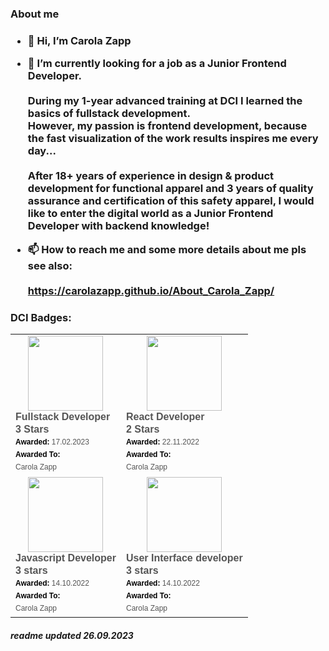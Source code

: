<h3> About me <h3/>

- 👋 Hi, I’m Carola Zapp
  
- 🌱 I’m currently looking for a job as a Junior Frontend Developer.
  <br/> <br/>
   During my 1-year advanced training at DCI I learned the basics of fullstack development. <br/>
   However, my passion is frontend development, because the fast visualization of the work results inspires me every day... <br/> <br/>
   After 18+ years of experience in design & product development for functional apparel and 3 years of quality assurance
   and certification of this safety apparel, I would like to enter the digital world as a Junior Frontend Developer with backend knowledge!
   
- 📫 How to reach me and some more details about me pls see also:<br/> <br/>
  https://carolazapp.github.io/About_Carola_Zapp/

<h3> DCI Badges: </h3>
<table align = "center">
  <tr>
    <td>
       <div align="center" class="badgr-badge" style="font-family: Helvetica, Roboto, &quot;Segoe UI&quot;, Calibri, sans-serif;">
         <a href="https://api.eu.badgr.io/public/assertions/q0xrec_fSJ-sx0XYm_QwPQ?identity__email=carola.zapp%40gmx.net">
           <img width="120px" height="120px" src="https://api.eu.badgr.io/public/assertions/q0xrec_fSJ-sx0XYm_QwPQ/image">
         </a>
         <p class="badgr-badge-name" style="hyphens: auto; overflow-wrap: break-word; word-wrap: break-word; margin: 0; font-size: 16px; font-weight: bold; font-style: normal; font-stretch: normal; line-height: 1.25; letter-spacing: normal; text-align: left; color: #555555;">
           Fullstack Developer <br/> 3 Stars
         </p>
         <p class="badgr-badge-date" style="margin: 0; font-size: 12px; font-style: normal; font-stretch: normal; line-height: 1.67; letter-spacing: normal; text-align: left; color: #555555;">
           <strong style="font-size: 12px; font-weight: bold; font-style: normal; font-stretch: normal; line-height: 1.67; letter-spacing: normal; text-align: left; color: #000;">Awarded: </strong>
           17.02.2023
         </p>
         <p class="badgr-badge-recipient" style="margin: 0; font-size: 12px; font-style: normal; font-stretch: normal; line-height: 1.67; letter-spacing: normal; text-align: left; color: #555555;">
           <strong style="font-size: 12px; font-weight: bold; font-style: normal; font-stretch: normal; line-height: 1.67; letter-spacing: normal; text-align: left; color: #000;">Awarded To: </strong>
           <span style="display: block;"> Carola Zapp</span>
         </p>
       </div>
    </td>
    <td>
      <div align="center" class="badgr-badge" style="font-family: Helvetica, Roboto, &quot;Segoe UI&quot;, Calibri, sans-serif;">
        <a href="https://api.eu.badgr.io/public/assertions/OS9lBFRtScyFK6h8aoEQkw">
          <img width="120px" height="120px" src="https://api.eu.badgr.io/public/assertions/OS9lBFRtScyFK6h8aoEQkw/image">
        </a>
        <p class="badgr-badge-name" style="hyphens: auto; overflow-wrap: break-word; word-wrap: break-word; margin: 0; font-size: 16px; font-weight: bold; font-style: normal; font-stretch: normal; line-height: 1.25; letter-spacing: normal; text-align: left; color: #555555;">
          React Developer <br/> 2 Stars
        </p>
        <p class="badgr-badge-date" style="margin: 0; font-size: 12px; font-style: normal; font-stretch: normal; line-height: 1.67; letter-spacing: normal; text-align: left; color: #555555;">
          <strong style="font-size: 12px; font-weight: bold; font-style: normal; font-stretch: normal; line-height: 1.67; letter-spacing: normal; text-align: left; color: #000;">Awarded: </strong>
          22.11.2022
        </p>
        <p class="badgr-badge-recipient" style="margin: 0; font-size: 12px; font-style: normal; font-stretch: normal; line-height: 1.67; letter-spacing: normal; text-align: left; color: #555555;">
          <strong style="font-size: 12px; font-weight: bold; font-style: normal; font-stretch: normal; line-height: 1.67; letter-spacing: normal; text-align: left; color: #000;">Awarded To: </strong>
          <span style="display: block;"> Carola Zapp</span>
        </p>
      </div>
    </td>
  <tr>
    <td>
      <div align="center" class="badgr-badge" style="font-family: Helvetica, Roboto, &quot;Segoe UI&quot;, Calibri, sans-serif;">
        <a href="https://api.eu.badgr.io/public/assertions/VquALlrlQCKt3W_lqxDlqg?identity__email=carola.zapp%40gmx.net">
          <img width="120px" height="120px" src="https://api.eu.badgr.io/public/assertions/VquALlrlQCKt3W_lqxDlqg/image">
        </a>
        <p class="badgr-badge-name" style="hyphens: auto; overflow-wrap: break-word; word-wrap: break-word; margin: 0; font-size: 16px; font-weight: bold; font-style: normal; font-stretch: normal; line-height: 1.25; letter-spacing: normal; text-align: left; color: #555555;">
          Javascript Developer <br/> 3 stars
        </p>
        <p class="badgr-badge-date" style="margin: 0; font-size: 12px; font-style: normal; font-stretch: normal; line-height: 1.67; letter-spacing: normal; text-align: left; color: #555555;">
          <strong style="font-size: 12px; font-weight: bold; font-style: normal; font-stretch: normal; line-height: 1.67; letter-spacing: normal; text-align: left; color: #000;">Awarded: </strong>
          14.10.2022
        </p>
        <p class="badgr-badge-recipient" style="margin: 0; font-size: 12px; font-style: normal; font-stretch: normal; line-height: 1.67; letter-spacing: normal; text-align: left; color: #555555;">
          <strong style="font-size: 12px; font-weight: bold; font-style: normal; font-stretch: normal; line-height: 1.67; letter-spacing: normal; text-align: left; color: #000;">Awarded To: </strong>
          <span style="display: block;"> Carola Zapp</span>
        </p>
      </div>
    </td>
    <td>
      <div align="center" class="badgr-badge" style="font-family: Helvetica, Roboto, &quot;Segoe UI&quot;, Calibri, sans-serif;">
        <a href="https://api.eu.badgr.io/public/assertions/173eH53KScKyO_qMmymqCw?identity__email=carola.zapp%40gmx.net">
          <img width="120px" height="120px" src="https://api.eu.badgr.io/public/assertions/173eH53KScKyO_qMmymqCw/image">
        </a>
        <p class="badgr-badge-name" style="hyphens: auto; overflow-wrap: break-word; word-wrap: break-word; margin: 0; font-size: 16px; font-weight: bold; font-style: normal; font-stretch: normal; line-height: 1.25; letter-spacing: normal; text-align: left; color: #555555;">
          User Interface developer <br/> 3 stars
        </p>
        <p class="badgr-badge-date" style="margin: 0; font-size: 12px; font-style: normal; font-stretch: normal; line-height: 1.67; letter-spacing: normal; text-align: left; color: #555555;">
          <strong style="font-size: 12px; font-weight: bold; font-style: normal; font-stretch: normal; line-height: 1.67; letter-spacing: normal; text-align: left; color: #000;">Awarded: </strong>
          14.10.2022</p><p class="badgr-badge-recipient" style="margin: 0; font-size: 12px; font-style: normal; font-stretch: normal; line-height: 1.67; letter-spacing: normal; text-align: left; color: #555555;">
            <strong style="font-size: 12px; font-weight: bold; font-style: normal; font-stretch: normal; line-height: 1.67; letter-spacing: normal; text-align: left; color: #000;">Awarded To: </strong>
            <span style="display: block;"> Carola Zapp</span>
          </p>
      </div>
    </td>
  </tr>
</table>

<!---
CarolaZapp/CarolaZapp is a ✨ special ✨ repository because its `README.md` (this file) appears on your GitHub profile.
You can click the Preview link to take a look at your changes.
--->

<h5> readme updated 26.09.2023 </h5>
